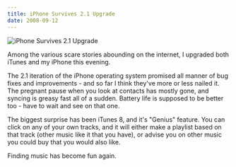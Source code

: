```yaml
---
title: iPhone Survives 2.1 Upgrade
date: 2008-09-12
---
```


![iPhone Survives 2.1 Upgrade](https://source.unsplash.com/LuQ2ex5HY3c/1600x900)

Among the various scare stories abounding on the internet, I upgraded both iTunes and my iPhone this evening.

The 2.1 iteration of the iPhone operating system promised all manner of bug fixes and improvements - and so far I think they've more or less nailed it. The pregnant pause when you look at contacts has mostly gone, and syncing is greasy fast all of a sudden. Battery life is supposed to be better too - have to wait and see on that one.

The biggest surprise has been iTunes 8, and it's "Genius" feature. You can click on any of your own tracks, and it will either make a playlist based on that track (other music like it that you have), or advise you on other music you could buy that you would also like.

Finding music has become fun again.